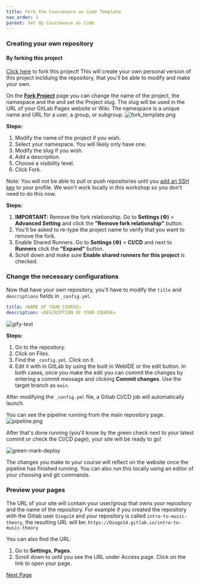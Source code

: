 ```yaml
---
title: Fork the Courseware as Code Template
nav_order: 1
parent: Set Up Courseware as Code
---
```


### Creating your own repository

#### By forking this project

<a href="https://gitlab.com/e1171/edsigcon-courseware-template/-/forks/new" target="_blank">Click here</a> to fork this project!
This will create your own personal version of this project inclduing the repository, that you'll be able to modify and make your own.

On the <a href="https://docs.gitlab.com/ee/user/project/repository/forking_workflow.html#project-forking-workflow" target="_blank">**Fork Project**</a> page you can change the name of the project, the namespace and the and set the Project slug. The slug will be used in the URL of your GitLab Pages website or Wiki. The namespace is a unique name and URL for a user, a group, or subgroup.
![fork_template.png]({{site.baseurl}}/attached_files/images/fork_template.png)

**Steps:**
 1. Modify the name of the project if you wish.
 2. Select your namespace. You will likely only have one.
 3. Modify the slug if you wish.
 4. Add a description.
 5. Choose a visibility level.
 6. Click Fork.

 Note: You will not be able to pull or push repositories until you <a href="https://docs.gitlab.com/ee/administration/get_started.html#authentication" target="_blank">add an SSH key</a> to your profile. We won't work locally in this workshop so you don't need to do this now.

**Steps:**
1. **IMPORTANT:** Remove the fork relationship.
Go to **Settings (⚙)** > **Advanced Setting** and click the **"Remove fork relationship"** button.
1. You'll be asked to re-type the project name to verify that you want to remove the fork.
1. Enable Shared Runners.
Go to **Settings (⚙)** > **CI/CD** and next to **Runners** click the **"Expand"** button.
1. Scroll down and make sure **Enable shared runners for this project** is checked.


### Change the necessary configurations

Now that have your own repository, you'll have to modify the `title` and `descriptions` fields in `_config.yml`.

```yaml
title: <NAME OF YOUR COURSE>
description: <DESCRIPTION OF YOUR COURSE>
```

![gify-test](https://i.imgur.com/BbSxkPE.gif)

**Steps:**
1. Go to the repository.
2. Click on Files.
3. Find the `_config.yml`. Click on it.
4. Edit it with  in GitLab by using the built in WebIDE or the edit button. In both cases, once you make the edit you can commit the changes by entering a commit message and clicking **Commit changes**. Use the target branch as `main`.

After modifying the `_config.yml` file, a Gitlab CI/CD job will automatically launch.

You can see the pipeline running from the main repository page.
![pipeline.png]({{site.baseurl}}/attached_files/images/pipeline.png)


After that's done running (you'll know by the green check next to your latest commit or check the CI/CD page), your site will be ready to go!

![green-mark-deploy](https://i.imgur.com/r7DiXu2.png)

The changes you make to your course will reflect on the website once the pipeline has finished running.
You can also run this locally using an editor of your choosing and git commands.

### Preview your pages

The URL of your site will contain your user/group that owns your repository and the name of the repository.
For example if you created the repository with the Gitlab user `Diego14` and your repository is called `intro-to-music-theory`, the resulting URL will be: `https://Diego14.gitlab.io/intro-to-music-theory`

You can also find the URL:
1. Go to **Settings**, **Pages**.
1. Scroll down to until you see the URL under Access page. Click on the link to open your page.

[Next Page](https://devops-education.gitlab.io/cwac-workshop/course/content/)
